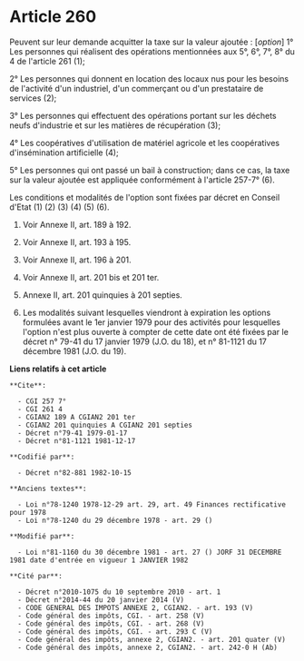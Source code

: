 # Article 260

Peuvent sur leur demande acquitter la taxe sur la valeur ajoutée : [*option*]     1° Les personnes qui réalisent des
opérations mentionnées aux 5°, 6°, 7°, 8° du 4 de l'article 261 (1);

2° Les personnes qui donnent en location des locaux nus pour les besoins de l'activité d'un industriel, d'un commerçant ou
d'un prestataire de services (2);

3° Les personnes qui effectuent des opérations portant sur les déchets neufs d'industrie et sur les matières de récupération
(3);

4° Les coopératives d'utilisation de matériel agricole et les coopératives d'insémination artificielle (4);

5° Les personnes qui ont passé un bail à construction; dans ce cas, la taxe sur la valeur ajoutée est appliquée conformément
à l'article 257-7° (6).

Les conditions et modalités de l'option sont fixées par décret en Conseil d'Etat (1) (2) (3) (4) (5) (6).

1)  Voir Annexe II, art. 189 à 192.

2)  Voir Annexe II, art. 193 à 195.

3)  Voir Annexe II, art. 196 à 201.

4)  Voir Annexe II, art. 201 bis et 201 ter.

5)  Annexe II, art. 201 quinquies à 201 septies.

6) Les modalités suivant lesquelles viendront à expiration les options formulées avant le 1er janvier 1979 pour des activités
pour lesquelles l'option n'est plus ouverte à compter de cette date ont été fixées par le décret n° 79-41 du 17 janvier 1979
(J.O. du 18), et n° 81-1121 du 17 décembre 1981 (J.O. du 19).

**Liens relatifs à cet article**

	**Cite**:

	  - CGI 257 7°
	  - CGI 261 4
	  - CGIAN2 189 A CGIAN2 201 ter
	  - CGIAN2 201 quinquies A CGIAN2 201 septies
	  - Décret n°79-41 1979-01-17
	  - Décret n°81-1121 1981-12-17

	**Codifié par**:

	  - Décret n°82-881 1982-10-15

	**Anciens textes**:

	  - Loi n°78-1240 1978-12-29 art. 29, art. 49 Finances rectificative pour 1978
	  - Loi n°78-1240 du 29 décembre 1978 - art. 29 ()

	**Modifié par**:

	  - Loi n°81-1160 du 30 décembre 1981 - art. 27 () JORF 31 DECEMBRE 1981 date d'entrée en vigueur 1 JANVIER 1982

	**Cité par**:

	  - Décret n°2010-1075 du 10 septembre 2010 - art. 1
	  - Décret n°2014-44 du 20 janvier 2014 (V)
	  - CODE GENERAL DES IMPOTS ANNEXE 2, CGIAN2. - art. 193 (V)
	  - Code général des impôts, CGI. - art. 258 (V)
	  - Code général des impôts, CGI. - art. 268 (V)
	  - Code général des impôts, CGI. - art. 293 C (V)
	  - Code général des impôts, annexe 2, CGIAN2. - art. 201 quater (V)
	  - Code général des impôts, annexe 2, CGIAN2. - art. 242-0 H (Ab)
